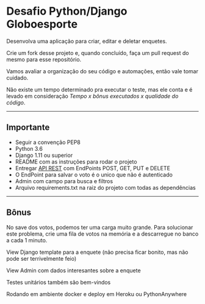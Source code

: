 # Desafio Python/Django Globoesporte

Desenvolva uma aplicação para criar, editar e deletar enquetes.

Crie um fork desse projeto e, quando concluído, faça um pull request do mesmo para esse repositório.

Vamos avaliar a organização do seu código e automações, então vale tomar cuidado.

Não existe um tempo determinado pra executar o teste, mas ele conta e é levado em consideração _Tempo x bônus executados x qualidade do código_.

---

## Importante

- Seguir a convenção PEP8
- Python 3.6
- Django 1.11 ou superior
- README com as instruções para rodar o projeto
- Entregar [API REST](http://www.django-rest-framework.org/) com EndPoints POST, GET, PUT e DELETE
- O EndPoint para salvar o voto é o unico que não é autenticado
- Admin com campo para busca e filtros
- Arquivo requirements.txt na raiz do projeto com todas as dependências

---

## Bônus

No save dos votos, podemos ter uma carga muito grande. Para solucionar este problema, crie uma fila de votos na memória e a descarregue no banco a cada 1 minuto.

View Django template para a enquete (não precisa ficar bonito, mas não pode ser terrivelmente feio)

View Admin com dados interesantes sobre a enquete 

Testes unitários também são bem-vindos

Rodando em ambiente docker e deploy em Heroku ou PythonAnywhere


